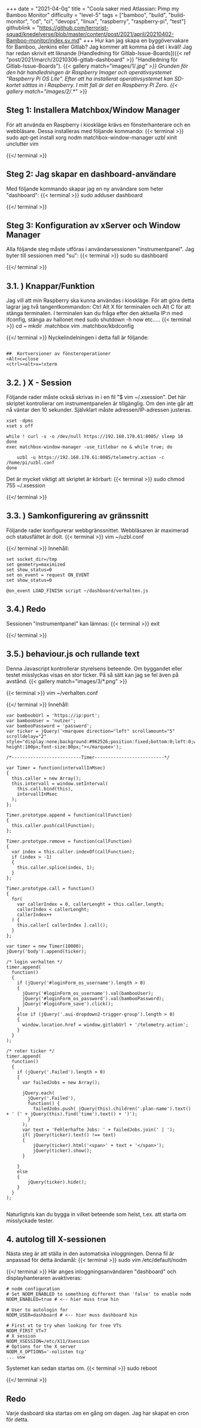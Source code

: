 +++
date = "2021-04-0q"
title = "Coola saker med Atlassian: Pimp my Bamboo Monitor"
difficulty = "level-5"
tags = ["bamboo", "build", "build-monitor", "cd", "ci", "devops", "linux", "raspberry", "raspberry-pi", "test"]
githublink = "https://github.com/terrorist-squad/knedelverse/blob/master/content/post/2021/april/20210402-Bamboo-monitor/index.sv.md"
+++
Hur kan jag skapa en byggövervakare för Bamboo, Jenkins eller Gitlab? Jag kommer att komma på det i kväll! Jag har redan skrivit ett liknande [Handledning för Gitlab-Issue-Boards]({{< ref "post/2021/march/20210306-gitlab-dashboard" >}} "Handledning för Gitlab-Issue-Boards").
{{< gallery match="images/1/*.jpg" >}}
Grunden för den här handledningen är Raspberry Imager och operativsystemet "Raspberry Pi OS Lite". Efter att ha installerat operativsystemet kan SD-kortet sättas in i Raspberry. I mitt fall är det en Raspberry Pi Zero.
{{< gallery match="images/2/*.*" >}}

## Steg 1: Installera Matchbox/Window Manager
För att använda en Raspberry i kioskläge krävs en fönsterhanterare och en webbläsare. Dessa installeras med följande kommando:
{{< terminal >}}
sudo apt-get install xorg nodm matchbox-window-manager uzbl xinit unclutter vim

{{</ terminal >}}

## Steg 2: Jag skapar en dashboard-användare
Med följande kommando skapar jag en ny användare som heter "dashboard":
{{< terminal >}}
sudo adduser dashboard

{{</ terminal >}}

## Steg 3: Konfiguration av xServer och Window Manager
Alla följande steg måste utföras i användarsessionen "instrumentpanel". Jag byter till sessionen med "su":
{{< terminal >}}
sudo su dashboard

{{</ terminal >}}

##  3.1. ) Knappar/Funktion
Jag vill att min Raspberry ska kunna användas i kioskläge. För att göra detta lagrar jag två tangentkommandon: Ctrl Alt X för terminalen och Alt C för att stänga terminalen. I terminalen kan du fråga efter den aktuella IP:n med ifconfig, stänga av hallonet med sudo shutdown -h now etc.....
{{< terminal >}}
cd ~
mkdir .matchbox
vim .matchbox/kbdconfig

{{</ terminal >}}
Nyckelindelningen i detta fall är följande:
```

##  Kortversioner av fönsteroperationer
<Alt>c=close
<ctrl><alt>x=!xterm

```

##  3.2. ) X - Session
Följande rader måste också skrivas in i en fil "$ vim ~/.xsession". Det här skriptet kontrollerar om instrumentpanelen är tillgänglig. Om den inte går att nå väntar den 10 sekunder. Självklart måste adressen/IP-adressen justeras.
```
xset -dpms
xset s off

while ! curl -s -o /dev/null https://192.168.178.61:8085/ sleep 10
done
exec matchbox-window-manager -use_titlebar no & while true; do
   
    uzbl -u https://192.168.178.61:8085/telemetry.action -c /home/pi/uzbl.conf
done

```
Det är mycket viktigt att skriptet är körbart:
{{< terminal >}}
sudo chmod 755 ~/.xsession

{{</ terminal >}}

##  3.3. ) Samkonfigurering av gränssnitt
Följande rader konfigurerar webbgränssnittet. Webbläsaren är maximerad och statusfältet är dolt.
{{< terminal >}}
vim ~/uzbl.conf

{{</ terminal >}}
Innehåll:
```
set socket_dir=/tmp
set geometry=maximized
set show_status=0
set on_event = request ON_EVENT
set show_status=0

@on_event LOAD_FINISH script ~/dashboard/verhalten.js

```

##  3.4.) Redo
Sessionen "instrumentpanel" kan lämnas:
{{< terminal >}}
exit

{{</ terminal >}}

##  3.5.) behaviour.js och rullande text
Denna Javascript kontrollerar styrelsens beteende. Om byggandet eller testet misslyckas visas en stor ticker. På så sätt kan jag se fel även på avstånd.
{{< gallery match="images/3/*.png" >}}

{{< terminal >}}
vim ~/verhalten.conf

{{</ terminal >}}
Innehåll:
```
var bamboobUrl = 'https://ip:port';
var bambooUser = 'nutzer';
var bambooPassword = 'password';
var ticker = jQuery('<marquee direction="left" scrollamount="5" scrolldelay="2" style="display:none;background:#962526;position:fixed;bottom:0;left:0;width:100%;line-height:100px;font-size:80px;"></marquee>');

/*--------------------------Timer--------------------------*/

var Timer = function(intervallInMsec)
{
  this.caller = new Array();
  this.intervall = window.setInterval(
    this.call.bind(this),
    intervallInMsec
  );
};

Timer.prototype.append = function(callFunction)
{
  this.caller.push(callFunction);
};

Timer.prototype.remove = function(callFunction)
{
  var index = this.caller.indexOf(callFunction);
  if (index > -1) 
  {
    this.caller.splice(index, 1);
  }
};

Timer.prototype.call = function()
{
  for(
    var callerIndex = 0, callerLenght = this.caller.length;
    callerIndex < callerLenght;
    callerIndex++
  ) {
    this.caller[ callerIndex ].call();
  }
};

var timer = new Timer(10000);
jQuery('body').append(ticker);

/* login verhalten */
timer.append(
  function()
  {
    if (jQuery('#loginForm_os_username').length > 0)
    {
      jQuery('#loginForm_os_username').val(bambooUser);
      jQuery('#loginForm_os_password').val(bambooPassword);
      jQuery('#loginForm_save').click();
    }
    else if (jQuery('.aui-dropdown2-trigger-group').length > 0)
    {
      window.location.href = window.gitlabUrl + '/telemetry.action';
    }
  }
);

/* roter ticker */
timer.append(
  function()
  {
    if (jQuery('.Failed').length > 0)
    {
      var failedJobs = new Array();

      jQuery.each(
        jQuery('.Failed'),
        function() {
          failedJobs.push( jQuery(this).children('.plan-name').text() + ' (' + jQuery(this).find('time').text() + ')');
        }
      );
      var text = 'Fehlerhafte Jobs: ' + failedJobs.join(' | ');
      if( jQuery(ticker).text() !== text) 
      {
          jQuery(ticker).html('<span>' + text + '</span>');
          jQuery(ticker).show();
      }
      
    }
    else
    {
        jQuery(ticker).hide();
    }
  }
);


```
Naturligtvis kan du bygga in vilket beteende som helst, t.ex. att starta om misslyckade tester.
## 4. autolog till X-sessionen
Nästa steg är att ställa in den automatiska inloggningen. Denna fil är anpassad för detta ändamål:
{{< terminal >}}
sudo vim /etc/default/nodm

{{</ terminal >}}
Här anges inloggningsanvändaren "dashboard" och displayhanteraren avaktiveras:
```
# nodm configuration
# Set NODM_ENABLED to something different than 'false' to enable nodm
NODM_ENABLED=true # <-- hier muss true hin

# User to autologin for
NODM_USER=dashboard # <-- hier muss dashboard hin

# First vt to try when looking for free VTs
NODM_FIRST_VT=7
# X session
NODM_XSESSION=/etc/X11/Xsession
# Options for the X server
NODM_X_OPTIONS='-nolisten tcp'
... usw

```
Systemet kan sedan startas om.
{{< terminal >}}
sudo reboot

{{</ terminal >}}

## Redo
Varje dasboard ska startas om en gång om dagen. Jag har skapat en cron för detta.
